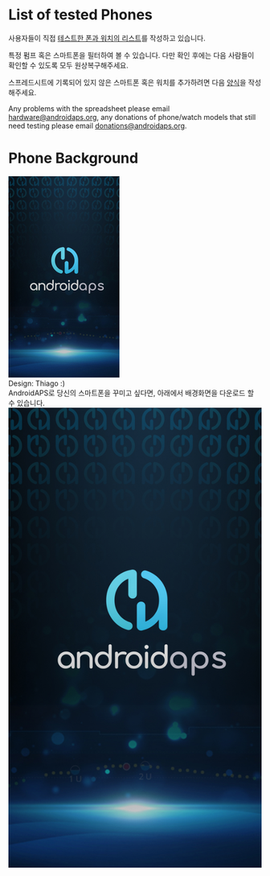 # List of tested Phones

사용자들이 직접 [테스트한 폰과 워치의 리스트](https://docs.google.com/spreadsheets/d/1gZAsN6f0gv6tkgy9EBsYl0BQNhna0RDqA9QGycAqCQc/edit?usp=sharing)를 작성하고 있습니다.

특정 펌프 혹은 스마트폰을 필터하여 볼 수 있습니다. 다만 확인 후에는 다음 사람들이 확인할 수 있도록 모두 원상복구해주세요.

스프레드시트에 기록되어 있지 않은 스마트폰 혹은 워치를 추가하려면 다음 [양식](https://docs.google.com/forms/d/e/1FAIpQLScvmuqLTZ7MizuFBoTyVCZXuDb__jnQawEvMYtnnT9RGY6QUw/viewform)을 작성해주세요.

Any problems with the spreadsheet please email hardware@androidaps.org, any donations of phone/watch models that still need testing please email donations@androidaps.org.

# Phone Background

![스마트폰 배경화면](../images/bg_phone_thump.jpg) </br> Design: Thiago :) </br> AndroidAPS로 당신의 스마트폰을 꾸미고 싶다면, 아래에서 배경화면을 다운로드 할 수 있습니다. ![고해상도 배경화면](../images/bg_phone.jpg)